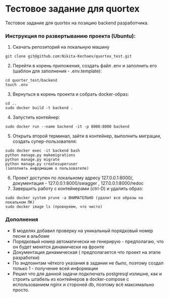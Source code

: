 # Тестовое задание для quortex
Тестовое задание для quortex на позицию backend разработчика.

### Инструкция по развертыванию проекта (Ubuntu):
1. Скачать репозиторий на локальную машину
```
git clone git@github.com:Nikita-Kechaev/quortex_test.git
```
2. Перейти в корень приложения, создать файл .env и заполнить его (шаблон для заполнения - .env.template):
```
cd quorter_test/backend
touch .env
```
3. Вернуться в корень проекта и собрать docker-образ:
```
cd ..
sudo docker build -t backend . 
```
4. Запустить контейнер:
```
sudo docker run --name backend -it -p 8000:8000 backend
```
5. Открыть второй терминал, зайти в контейнер, выполнить миграции, создать супер-пользователя:

```
sudo docker exec -it backend bash
python manage.py makemigrations
python manage.py migrate
python manage.py createsuperuser
(заполнить информацию о пользователе)
```
6. Проект доступен по локальному адресу 127.0.0.1:8000/, документация - 127.0.0.1:8000/swagger , 127.0.0.1:8000/redoc
7. Завершить работу с контейнерами (ctrl-D) и удалить образ:
```
sudo docker system prune -a ВНИМАТЕЛЬНО (удалит все образы на локальном ПК)
sudo docker image ls (проверяем, что чисто)
```
### Дополнения
* В моделях добавил проверку на уникальный порядковый номер песни в альбоме
* Порядковый номер автоматически не генерирую - предполагаю, что он будет менятся динамически на фронте
* Документация динамическая ( предполагается что проект на этапе разработки)
* По эндпоинтам чёткого указания в задании не было, поэтому создал только 1 - получение всей информации
* Решил что для данной задачи подключать postgresql излишне, как и строить штабель из контейнеров в docker-compose с использованием nginx и стороней db, поэтому всё максимально просто.

